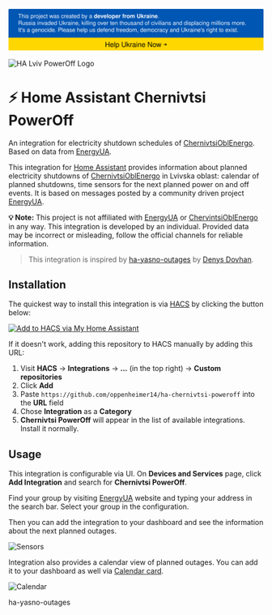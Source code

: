 [![SWUbanner](https://raw.githubusercontent.com/vshymanskyy/StandWithUkraine/main/banner-direct-single.svg)](https://stand-with-ukraine.pp.ua/)

![HA Lviv PowerOff Logo](https://github.com/tsdaemon/ha-lviv-poweroff/blob/827c15582bb64c70568f6f7b322e926feeaa2592/icons/icon.png?raw=true)

# ⚡️ Home Assistant Chernivtsi PowerOff

An integration for electricity shutdown schedules of [ChernivtsiOblEnergo](Chernivtsioblenergo). Based on data from [EnergyUA][energyua].

This integration for [Home Assistant][home-assistant] provides information about planned electricity shutdowns of [ChernivtsiOblEnergo](chernivtsioblenergo) in Lvivska oblast:
calendar of planned shutdowns, time sensors for the next planned power on and off events. It is based on messages posted by a community
driven project [EnergyUA][energyua].

**💡 Note:** This project is not affiliated with [EnergyUA][energyua] or [ChervintsiOblEnergo](chernivtsioblenergo) in any way. This integration is developed by an individual.
Provided data may be incorrect or misleading, follow the official channels for reliable information.

> This integration is inspired by [ha-yasno-outages](https://github.com/denysdovhan/ha-yasno-outages) by [Denys Dovhan](https://github.com/denysdovhan).

## Installation

The quickest way to install this integration is via [HACS][hacs-url] by clicking the button below:

[![Add to HACS via My Home Assistant][hacs-install-image]][hasc-install-url]

If it doesn't work, adding this repository to HACS manually by adding this URL:

1. Visit **HACS** → **Integrations** → **...** (in the top right) → **Custom repositories**
1. Click **Add**
1. Paste `https://github.com/oppenheimer14/ha-chernivtsi-poweroff` into the **URL** field
1. Chose **Integration** as a **Category**
1. **Chernivtsi PowerOff** will appear in the list of available integrations. Install it normally.

## Usage

This integration is configurable via UI. On **Devices and Services** page, click **Add Integration** and search for **Chernivtsi PowerOff**.

Find your group by visiting [EnergyUA][energyua] website and typing your address in the search bar. Select your group in the configuration.

Then you can add the integration to your dashboard and see the information about the next planned outages.

![Sensors](https://github.com/tsdaemon/ha-lviv-poweroff/blob/827c15582bb64c70568f6f7b322e926feeaa2592/pics/example_sensor.png?raw=true)

Integration also provides a calendar view of planned outages. You can add it to your dashboard as well via [Calendar card][calendar-card].

![Calendar](https://github.com/tsdaemon/ha-lviv-poweroff/blob/827c15582bb64c70568f6f7b322e926feeaa2592/pics/example_calendar.png?raw=true)

<!-- References -->

[energyua]: https://chernivtsi.energy-ua.info/
[chernivtsioblenergo]: https://oblenergo.cv.ua/
[home-assistant]: https://www.home-assistant.io/
[hacs-url]: https://github.com/hacs/integration
[hasc-install-url]: https://my.home-assistant.io/redirect/hacs_repository/?owner=oppenheimer14&repository=ha-chernivtsi-poweroff&category=integration
[hacs-install-image]: https://my.home-assistant.io/badges/hacs_repository.svg
[calendar-card]: https://www.home-assistant.io/dashboards/calendar/

ha-yasno-outages
